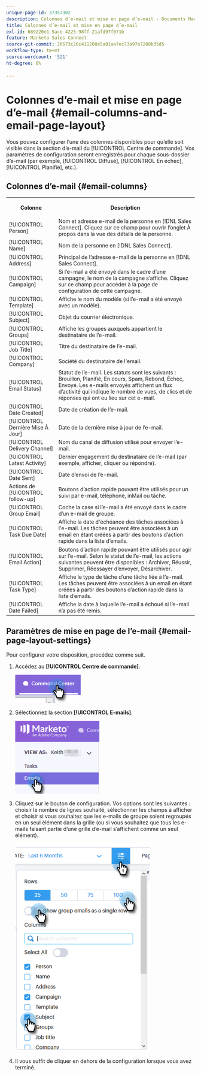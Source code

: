 ```yaml
---
unique-page-id: 37357302
description: Colonnes d’e-mail et mise en page d’e-mail - Documents Marketo - Documentation du produit
title: Colonnes d’e-mail et mise en page d’e-mail
exl-id: 689220e1-5ace-4225-98ff-21afd97f071b
feature: Marketo Sales Connect
source-git-commit: 26573c20c411208e5a01aa7ec73a97e7208b35d5
workflow-type: tm+mt
source-wordcount: '521'
ht-degree: 0%

---
```


# Colonnes d’e-mail et mise en page d’e-mail {#email-columns-and-email-page-layout}

Vous pouvez configurer l’une des colonnes disponibles pour qu’elle soit visible dans la section d’e-mail du [!UICONTROL Centre de commande]. Vos paramètres de configuration seront enregistrés pour chaque sous-dossier d’e-mail (par exemple, [!UICONTROL Diffusé], [!UICONTROL En échec], [!UICONTROL Planifié], etc.).

## Colonnes d’e-mail {#email-columns}

<table>
 <colgroup>
  <col>
  <col>
 </colgroup>
 <tbody>
  <tr>
   <th><p>Colonne</p></th>
   <th>Description</th>
  </tr>
  <tr>
   <td>[!UICONTROL Person]</td>
   <td>Nom et adresse e-mail de la personne en [!DNL Sales Connect]. Cliquez sur ce champ pour ouvrir l’onglet À propos dans la vue des détails de la personne.</td>
  </tr>
  <tr>
   <td>[!UICONTROL Name]</td>
   <td>Nom de la personne en [!DNL Sales Connect].</td>
  </tr>
  <tr>
   <td>[!UICONTROL Address]</td>
   <td>Principal de l’adresse e-mail de la personne en [!DNL Sales Connect].</td>
  </tr>
  <tr>
   <td>[!UICONTROL Campaign]</td>
   <td>Si l’e-mail a été envoyé dans le cadre d’une campagne, le nom de la campagne s’affiche. Cliquez sur ce champ pour accéder à la page de configuration de cette campagne.</td>
  </tr>
  <tr>
   <td>[!UICONTROL Template]</td>
   <td>Affiche le nom du modèle (si l’e-mail a été envoyé avec un modèle).</td>
  </tr>
  <tr>
   <td colspan="1">[!UICONTROL Subject]</td>
   <td colspan="1">Objet du courrier électronique.</td>
  </tr>
  <tr>
   <td colspan="1">[!UICONTROL Groups]</td>
   <td colspan="1">Affiche les groupes auxquels appartient le destinataire de l’e-mail.</td>
  </tr>
  <tr>
   <td>[!UICONTROL Job Title]</td>
   <td>Titre du destinataire de l’e-mail.</td>
  </tr>
  <tr>
   <td>[!UICONTROL Company]</td>
   <td>Société du destinataire de l'email.</td>
  </tr>
  <tr>
   <td>[!UICONTROL Email Status]</td>
   <td>Statut de l’e-mail. Les statuts sont les suivants : Brouillon, Planifié, En cours, Spam, Rebond, Échec, Envoyé. Les e-mails envoyés affichent un flux d’activité qui indique le nombre de vues, de clics et de réponses qui ont eu lieu sur cet e-mail.</td>
  </tr>
  <tr>
   <td>[!UICONTROL Date Created]</td>
   <td>Date de création de l’e-mail.</td>
  </tr>
  <tr>
   <td>[!UICONTROL Dernière Mise À Jour]</td>
   <td>Date de la dernière mise à jour de l’e-mail.</td>
  </tr>
  <tr>
   <td>[!UICONTROL Delivery Channel]</td>
   <td>Nom du canal de diffusion utilisé pour envoyer l’e-mail.</td>
  </tr>
  <tr>
   <td>[!UICONTROL Latest Activity]</td>
   <td>Dernier engagement du destinataire de l’e-mail (par exemple, afficher, cliquer ou répondre).</td>
  </tr>
  <tr>
   <td>[!UICONTROL Date Sent]</td>
   <td>Date d’envoi de l’e-mail.</td>
  </tr>
  <tr>
   <td>Actions de [!UICONTROL follow-up]</td>
   <td>Boutons d’action rapide pouvant être utilisés pour un suivi par e-mail, téléphone, inMail ou tâche.</td>
  </tr>
  <tr>
   <td>[!UICONTROL Group Email]</td>
   <td>Coche la case si l’e-mail a été envoyé dans le cadre d’un e-mail de groupe.</td>
  </tr>
  <tr>
   <td>[!UICONTROL Task Due Date]</td>
   <td>Affiche la date d'échéance des tâches associées à l'e-mail. Les tâches peuvent être associées à un email en étant créées à partir des boutons d’action rapide dans la liste d’emails.</td>
  </tr>
  <tr>
   <td>[!UICONTROL Email Action]</td>
   <td>Boutons d’action rapide pouvant être utilisés pour agir sur l’e-mail. Selon le statut de l’e-mail, les actions suivantes peuvent être disponibles : Archiver, Réussir, Supprimer, Réessayer d’envoyer, Désarchiver.</td>
  </tr>
  <tr>
   <td>[!UICONTROL Task Type]</td>
   <td>Affiche le type de tâche d’une tâche liée à l’e-mail. Les tâches peuvent être associées à un email en étant créées à partir des boutons d’action rapide dans la liste d’emails.</td>
  </tr>
  <tr>
   <td>[!UICONTROL Date Failed]</td>
   <td>Affiche la date à laquelle l’e-mail a échoué si l’e-mail n’a pas été remis.</td>
  </tr>
 </tbody>
</table>

## Paramètres de mise en page de l’e-mail {#email-page-layout-settings}

Pour configurer votre disposition, procédez comme suit.

1. Accédez au **[!UICONTROL Centre de commande]**.

   ![](assets/email-columns-and-email-grid-layout-1.png)

1. Sélectionnez la section **[!UICONTROL E-mails]**.

   ![](assets/email-columns-and-email-grid-layout-2.png)

1. Cliquez sur le bouton de configuration. Vos options sont les suivantes : choisir le nombre de lignes souhaité, sélectionner les champs à afficher et choisir si vous souhaitez que les e-mails de groupe soient regroupés en un seul élément dans la grille (ou si vous souhaitez que tous les e-mails faisant partie d’une grille d’e-mail s’affichent comme un seul élément).

   ![](assets/email-columns-and-email-grid-layout-3.png)

1. Il vous suffit de cliquer en dehors de la configuration lorsque vous avez terminé.
